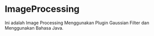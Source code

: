 # ImageProcessing

Ini adalah Image Processing Menggunakan Plugin Gaussian Filter dan Menggunakan Bahasa Java.
